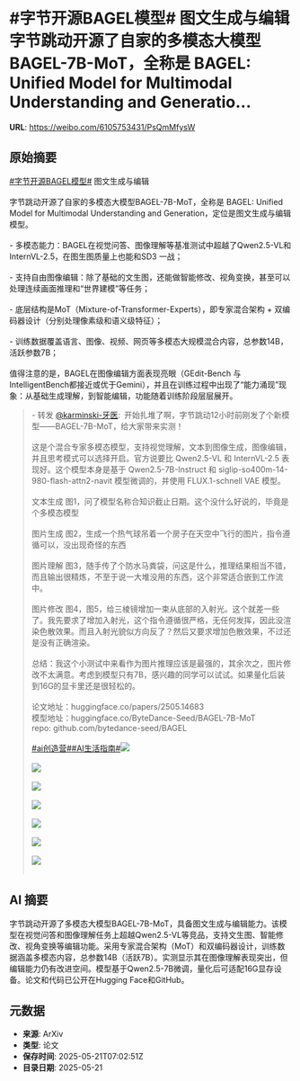 # #字节开源BAGEL模型# 图文生成与编辑字节跳动开源了自家的多模态大模型BAGEL-7B-MoT，全称是 BAGEL: Unified Model for Multimodal Understanding and Generatio...

**URL**: https://weibo.com/6105753431/PsQmMfysW

## 原始摘要

<a href="https://m.weibo.cn/search?containerid=231522type%3D1%26t%3D10%26q%3D%23%E5%AD%97%E8%8A%82%E5%BC%80%E6%BA%90BAGEL%E6%A8%A1%E5%9E%8B%23&amp;extparam=%23%E5%AD%97%E8%8A%82%E5%BC%80%E6%BA%90BAGEL%E6%A8%A1%E5%9E%8B%23" data-hide=""><span class="surl-text">#字节开源BAGEL模型#</span></a> 图文生成与编辑<br><br>字节跳动开源了自家的多模态大模型BAGEL-7B-MoT，全称是 BAGEL: Unified Model for Multimodal Understanding and Generation，定位是图文生成与编辑模型。<br><br>- 多模态能力：BAGEL在视觉问答、图像理解等基准测试中超越了Qwen2.5-VL和InternVL-2.5，在图生图质量上也能和SD3 一战；<br><br>- 支持自由图像编辑：除了基础的文生图，还能做智能修改、视角变换，甚至可以处理连续画面推理和“世界建模”等任务；<br><br>- 底层结构是MoT（Mixture-of-Transformer-Experts），即专家混合架构 + 双编码器设计（分别处理像素级和语义级特征）；<br><br>- 训练数据覆盖语言、图像、视频、网页等多模态大规模混合内容，总参数14B，活跃参数7B；<br><br>值得注意的是，BAGEL在图像编辑方面表现亮眼（GEdit-Bench 与IntelligentBench都接近或优于Gemini），并且在训练过程中出现了“能力涌现”现象：从基础生成理解，到智能编辑，功能随着训练阶段层层展开。<br><blockquote> - 转发 <a href="https://weibo.com/2169039837" target="_blank">@karminski-牙医</a>: 开始扎堆了啊，字节跳动12小时前刚发了个新模型——BAGEL-7B-MoT，给大家带来实测！<br><br>这是个混合专家多模态模型，支持视觉理解，文本到图像生成，图像编辑，并且思考模式可以选择开启。官方说要比  Qwen2.5-VL 和 InternVL-2.5 表现好。这个模型本身是基于 Qwen2.5-7B-Instruct 和 siglip-so400m-14-980-flash-attn2-navit 模型微调的，并使用 FLUX.1-schnell VAE 模型。<br><br>文本生成 图1，问了模型名称合知识截止日期。这个没什么好说的，毕竟是个多模态模型<br><br>图片生成 图2，生成一个热气球吊着一个房子在天空中飞行的图片，指令遵循可以，没出现奇怪的东西<br><br>图片理解 图3，随手传了个防水马粪袋，问这是什么，推理结果相当不错，而且输出很精炼，不至于说一大堆没用的东西，这个非常适合嵌到工作流中。<br><br>图片修改 图4，图5，给三棱镜增加一束从底部的入射光。这个就差一些了。我先要求了增加入射光，这个指令遵循很严格，无任何发挥，因此没渲染色散效果。而且入射光貌似方向反了？然后又要求增加色散效果，不过还是没有正确渲染。<br><br>总结：我这个小测试中来看作为图片推理应该是最强的，其余次之，图片修改不太满意。考虑到模型只有7B，感兴趣的同学可以试试。如果量化后装到16G的显卡里还是很轻松的。<br><br>论文地址：huggingface.co/papers/2505.14683<br>模型地址：huggingface.co/ByteDance-Seed/BAGEL-7B-MoT<br>repo: github.com/bytedance-seed/BAGEL<br><br><a href="https://m.weibo.cn/search?containerid=231522type%3D1%26t%3D10%26q%3D%23ai%E5%88%9B%E9%80%A0%E8%90%A5%23" data-hide=""><span class="surl-text">#ai创造营#</span></a><a href="https://m.weibo.cn/search?containerid=231522type%3D1%26t%3D10%26q%3D%23AI%E7%94%9F%E6%B4%BB%E6%8C%87%E5%8D%97%23&amp;extparam=%23AI%E7%94%9F%E6%B4%BB%E6%8C%87%E5%8D%97%23" data-hide=""><span class="surl-text">#AI生活指南#</span></a><img style="" src="https://tvax3.sinaimg.cn/large/8148ebddgy1i1mzu1077tj21jv0d7aix.jpg" referrerpolicy="no-referrer"><br><br><img style="" src="https://tvax4.sinaimg.cn/large/8148ebddgy1i1mzu1p0eij21jn1ikqv5.jpg" referrerpolicy="no-referrer"><br><br><img style="" src="https://tvax2.sinaimg.cn/large/8148ebddgy1i1mzu1s079j21jo1ktqv5.jpg" referrerpolicy="no-referrer"><br><br><img style="" src="https://tvax2.sinaimg.cn/large/8148ebddgy1i1mzu1e4xij21jv1rb1kx.jpg" referrerpolicy="no-referrer"><br><br><img style="" src="https://tvax1.sinaimg.cn/large/8148ebddgy1i1mzu1m6bvj21k01owx13.jpg" referrerpolicy="no-referrer"><br><br><img style="" src="https://tvax1.sinaimg.cn/large/8148ebddgy1i1mzu24883j20wk1u31ky.jpg" referrerpolicy="no-referrer"><br><br><img style="" src="https://tvax3.sinaimg.cn/large/8148ebddgy1i1mzu11qkcj20we1cak2y.jpg" referrerpolicy="no-referrer"><br><br></blockquote>

## AI 摘要

字节跳动开源了多模态大模型BAGEL-7B-MoT，具备图文生成与编辑能力。该模型在视觉问答和图像理解任务上超越Qwen2.5-VL等竞品，支持文生图、智能修改、视角变换等编辑功能。采用专家混合架构（MoT）和双编码器设计，训练数据涵盖多模态内容，总参数14B（活跃7B）。实测显示其在图像理解表现突出，但编辑能力仍有改进空间。模型基于Qwen2.5-7B微调，量化后可适配16G显存设备。论文和代码已公开在Hugging Face和GitHub。

## 元数据

- **来源**: ArXiv
- **类型**: 论文
- **保存时间**: 2025-05-21T07:02:51Z
- **目录日期**: 2025-05-21
